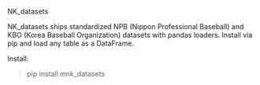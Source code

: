 NK_datasets

NK_datasets ships standardized NPB (Nippon Professional Baseball) and KBO (Korea Baseball Organization) datasets with pandas loaders. Install via pip and load any table as a DataFrame.

Install:

> pip install mnk_datasets
